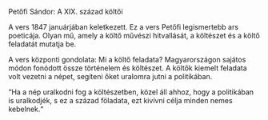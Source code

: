 Petőfi Sándor: A XIX. század költői


A vers 1847 januárjában keletkezett. Ez a vers Petőfi legismertebb ars poeticája. Olyan mű, amely a költő művészi hitvallását, a költészet és a költő feladatát mutatja be.

A vers központi gondolata: Mi a költő feladata? Magyarországon sajátos módon fonódott össze történelem és költészet. A költők kiemelt feladata volt vezetni a népet, segíteni őket uralomra jutni a politikában.

“Ha a nép uralkodni fog a költészetben, közel áll ahhoz, hogy a politikában is uralkodjék, s ez a század föladata, ezt kivívni célja minden nemes kebelnek.“
